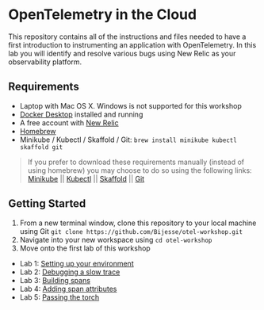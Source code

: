 # OpenTelemetry in the Cloud

This repository contains all of the instructions and files needed to have a first introduction to instrumenting an application with OpenTelemetry. In this lab you will identify and resolve various bugs using New Relic as your observability platform.

## Requirements

* Laptop with Mac OS X. Windows is not supported for this workshop
* [Docker Desktop](https://www.docker.com/products/docker-desktop/) installed and running
* A free account with [New Relic](https://newrelic.com)
* [Homebrew](https://brew.sh/)
* Minikube / Kubectl / Skaffold / Git: `brew install minikube kubectl skaffold git`

> If you prefer to download these requirements manually (instead of using homebrew) you may choose to do so using the following links: [Minikube](https://minikube.sigs.k8s.io/docs/start/) || [Kubectl](https://kubernetes.io/docs/tasks/tools/) || [Skaffold](https://skaffold.dev/) || [Git](https://github.com/git-guides/install-git)


## Getting Started

1. From a new terminal window, clone this repository to your local machine using Git `git clone https://github.com/Bijesse/otel-workshop.git`
2. Navigate into your new workspace using `cd otel-workshop`
3. Move onto the first lab of this workshop

* Lab 1: [Setting up your environment](lab_1-Setting_up_environment.md)
* Lab 2: [Debugging a slow trace](lab_2-Debugging-a-slow-trace.md)
* Lab 3: [Building spans](lab_3-Building-Spans.md)
* Lab 4: [Adding span attributes](lab_4-Span-Attributes.md) 
* Lab 5: [Passing the torch](lab_5-passing-the-torch.md) 
